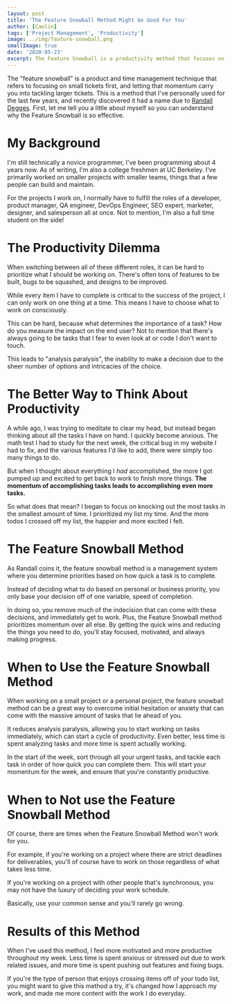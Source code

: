 ```yaml
---
layout: post
title: 'The Feature Snowball Method Might be Good For You'
author: [Caelin]
tags: ['Project Management', 'Productivity']
image: ../img/feature-snowball.png
smallImage: true
date: '2020-05-23'
excerpt: The Feature Snowball is a productivity method that focuses on building up momentum and confidence by completing the easiest tasks first. 
---
```


The "feature snowball" is a product and time management technique that refers to focusing on small tickets first, and letting that momentum carry you into tackling larger tickets. This is a method that I've personally used for the last few years, and recently discovered it had a name due to [Randall Degges]([https://www.rdegges.com/](https://www.rdegges.com/)). First, let me tell you a little about myself so you can understand why the Feature Snowball is so effective.

# My Background
I'm still technically a novice programmer, I've been programming about 4 years now. As of writing, I'm also a college freshmen at UC Berkeley. I've primarily worked on smaller projects with smaller teams, things that a few people can build and maintain. 

For the projects I work on, I normally have to fulfill the roles of a developer, product manager, QA engineer, DevOps Engineer, SEO expert, marketer, designer, and salesperson all at once. Not to mention, I'm also a full time student on the side!

# The Productivity Dilemma
When switching between all of these different roles, it can be hard to prioritize what I should be working on. There's often tons of features to be built, bugs to be squashed, and designs to be improved. 

While every item I have to complete is critical to the success of the project, I can only work on one thing at a time. This means I have to choose what to work on consciously. 

This can be hard, because what determines the importance of a task? How do you measure the impact on the end user? Not to mention that there's always going to be tasks that I fear to even look at or code I don't want to touch.

This leads to "analysis paralysis", the inability to make a decision due to the sheer number of options and intricacies of the choice.

# The Better Way to Think About Productivity
A while ago, I was trying to meditate to clear my head, but instead began thinking about all the tasks I have on hand. I quickly become anxious. The math test I had  to study for the next week, the critical bug in my website I had to fix, and the various features I'd like to add, there were simply too many things to do.

But when I thought about everything I *had* accomplished, the more I got pumped up and excited to get back to work to finish more things. **The momentum of accomplishing tasks leads to accomplishing even more tasks.**

So what does that mean? I began to focus on knocking out the most tasks in the smallest amount of time. I prioritized my list my time. And the more todos I crossed off my list, the happier and more excited I felt. 

# The Feature Snowball Method
As Randall coins it, the feature snowball method is a management system where you determine priorities based on how quick a task is to complete.

Instead of deciding what to do based on personal or business priority, you only base your decision off of one variable, speed of completion.

In doing so, you remove much of the indecision that can come with these decisions, and immediately get to work. Plus, the Feature Snowball method prioritizes momentum over all else. By getting the quick wins and reducing the things you need to do, you'll stay focused, motivated, and always making progress.

# When to Use the Feature Snowball Method

When working on a small project or a personal project, the feature snowball method can be a great way to overcome initial hesitation or anxiety that can come with the massive amount of tasks that lie ahead of you.

It reduces analysis paralysis, allowing you to start working on tasks immediately, which can start a cycle of productivity. Even better, less time is spent analyzing tasks and more time is spent actually working.

In the start of the week, sort through all your urgent tasks, and tackle each task in order of how quick you can complete them. This will start your momentum for the week, and ensure that you're constantly productive. 

# When to Not use the Feature Snowball Method

Of course, there are times when the Feature Snowball Method won't work for you.

For example, if you're working on a project where there are strict deadlines for deliverables, you'll of course have to work on those regardless of what takes less time.

If you're working on a project with other people that's synchronous, you may not have the luxury of deciding your work schedule. 

Basically, use your common sense and you'll rarely go wrong.  

# Results of this Method

When I've used this method, I feel more motivated and more productive throughout my week. Less time is spent anxious or stressed out due to work related issues, and more time is spent pushing out features and fixing bugs. 

If you're the type of person that enjoys crossing items off of your todo list, you might want to give this method a try, it's changed how I approach my work, and made me more content with the work I do everyday. 
